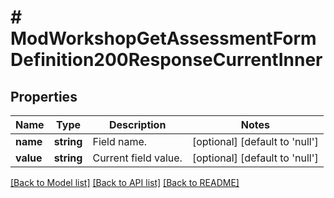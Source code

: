 # # ModWorkshopGetAssessmentFormDefinition200ResponseCurrentInner

## Properties

Name | Type | Description | Notes
------------ | ------------- | ------------- | -------------
**name** | **string** | Field name. | [optional] [default to 'null']
**value** | **string** | Current field value. | [optional] [default to 'null']

[[Back to Model list]](../../README.md#models) [[Back to API list]](../../README.md#endpoints) [[Back to README]](../../README.md)
